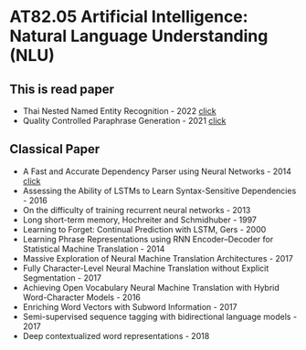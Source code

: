 #  AT82.05 Artificial Intelligence: Natural Language Understanding (NLU)

## This is read paper
- Thai Nested Named Entity Recognition - 2022 [click](./Assignment/00%20-%20Reading%20assignment.md)
- Quality Controlled Paraphrase Generation - 2021 [click](./Assignment/04%20-%20Quality%20Controlled%20Paraphrase%20Generation.md)

## Classical Paper
- A Fast and Accurate Dependency Parser using Neural Networks - 2014 [click](./Assignment/03%20-%20A%20Fast%20and%20Accurate%20Dependency%20Parser%20using%20Neural%20Networks.md)
- Assessing the Ability of LSTMs to Learn Syntax-Sensitive Dependencies - 2016
- On the difficulty of training recurrent neural networks - 2013
- Long short-term memory, Hochreiter and Schmidhuber - 1997
- Learning to Forget: Continual Prediction with LSTM, Gers - 2000
- Learning Phrase Representations using RNN Encoder–Decoder for Statistical Machine Translation - 2014
- Massive Exploration of Neural Machine Translation Architectures - 2017
- Fully Character-Level Neural Machine Translation without Explicit Segmentation - 2017
- Achieving Open Vocabulary Neural Machine Translation with Hybrid Word-Character Models - 2016
- Enriching Word Vectors with Subword Information - 2017
- Semi-supervised sequence tagging with bidirectional language models - 2017
- Deep contextualized word representations - 2018